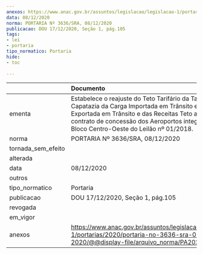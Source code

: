 ```yaml
---
anexos: https://www.anac.gov.br/assuntos/legislacao/legislacao-1/portarias/2020/portaria-no-3636-sra-08-12-2020/@@display-file/arquivo_norma/PA2020-3636.pdf
data: 08/12/2020
norma: PORTARIA Nº 3636/SRA, 08/12/2020
publicacao: DOU 17/12/2020, Seção 1, pág.105
tags:
- lei
- portaria
tipo_normatico: Portaria
hide: 
- toc 
 
---
```


|                    | Documento                                                                                                                                                                                                                                                  |
|:-------------------|:-----------------------------------------------------------------------------------------------------------------------------------------------------------------------------------------------------------------------------------------------------------|
| ementa             | Estabelece o reajuste do Teto Tarifário da Tarifa de Capatazia da Carga Importada em Trânsito e Carga Exportada em Trânsito e das Receitas Teto aplicáveis ao contrato de concessão dos Aeroportos integrantes do Bloco Centro-Oeste do Leilão nº 01/2018. |
| norma              | PORTARIA Nº 3636/SRA, 08/12/2020                                                                                                                                                                                                                           |
| tornada_sem_efeito |                                                                                                                                                                                                                                                            |
| alterada           |                                                                                                                                                                                                                                                            |
| data               | 08/12/2020                                                                                                                                                                                                                                                 |
| outros             |                                                                                                                                                                                                                                                            |
| tipo_normatico     | Portaria                                                                                                                                                                                                                                                   |
| publicacao         | DOU 17/12/2020, Seção 1, pág.105                                                                                                                                                                                                                           |
| revogada           |                                                                                                                                                                                                                                                            |
| em_vigor           |                                                                                                                                                                                                                                                            |
| anexos             | https://www.anac.gov.br/assuntos/legislacao/legislacao-1/portarias/2020/portaria-no-3636-sra-08-12-2020/@@display-file/arquivo_norma/PA2020-3636.pdf                                                                                                       |